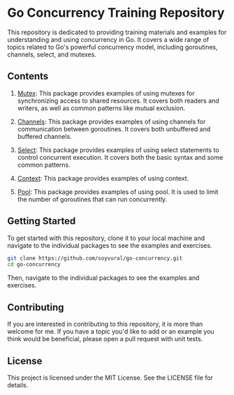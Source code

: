 # Go Concurrency Training Repository

This repository is dedicated to providing training materials and examples for understanding and using concurrency in Go. It covers a wide range of topics related to Go's powerful concurrency model, including goroutines, channels, select, and mutexes.

## Contents

1. [Mutex](./mutex_examples): This package provides examples of using mutexes for synchronizing access to shared resources. It covers both readers and writers, as well as common patterns like mutual exclusion.

2. [Channels](./channel_examples): This package provides examples of using channels for communication between goroutines. It covers both unbuffered and buffered channels.

3. [Select](./select_examples): This package provides examples of using select statements to control concurrent execution. It covers both the basic syntax and some common patterns.
   
4. [Context](./context_examples): This package provides examples of using context. 

5. [Pool](./pool_examples): This package provides examples of using pool. It is used to limit the number of goroutines that can run concurrently.

## Getting Started

To get started with this repository, clone it to your local machine and navigate to the individual packages to see the examples and exercises.

```bash
git clone https://github.com/soyvural/go-concurrency.git
cd go-concurrency
```

Then, navigate to the individual packages to see the examples and exercises.

## Contributing
If you are interested in contributing to this repository, it is more than welcome for me. If you have a topic you'd like to add or an example you think would be beneficial, please open a pull request with unit tests.

## License
This project is licensed under the MIT License. See the LICENSE file for details.
